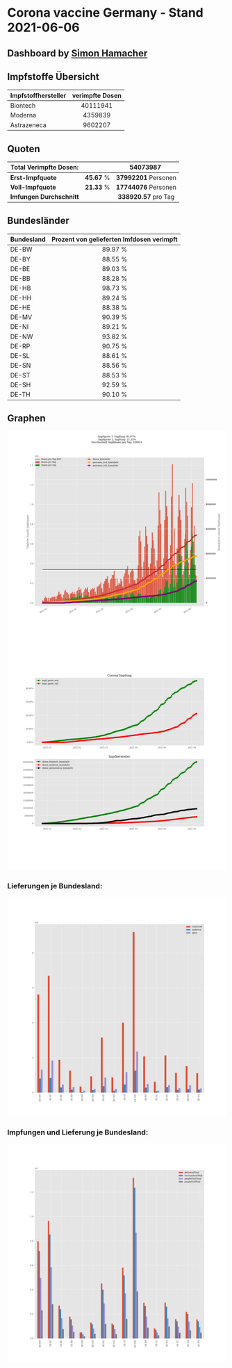 # Corona vaccine Germany - Stand 2021-06-06
## Dashboard by [Simon Hamacher](https://www.shamacher.eu)
## Impfstoffe Übersicht
**Impfstoffhersteller** | **verimpfte Dosen**
-------- | :--------:
Biontech | 40111941
Moderna | 4359839
Astrazeneca | 9602207


## Quoten
**Total Verimpfte Dosen:** | |54073987&nbsp;
-------- | :--------:| :--------:
**Erst-Impfquote** | **45.67** %| **37992201** Personen
**Voll-Impfquote** | **21.33** %| **17744076** Personen
**Imfungen Durchschnitt** | |**338920.57** pro Tag 
## Bundesländer
**Bundesland** | **Prozent von gelieferten Imfdosen verimpft**
-------- | :--------:
DE-BW | 89.97 %
DE-BY | 88.55 %
DE-BE | 89.03 %
DE-BB | 88.28 %
DE-HB | 98.73 %
DE-HH | 89.24 %
DE-HE | 88.38 %
DE-MV | 90.39 %
DE-NI | 89.21 %
DE-NW | 93.82 %
DE-RP | 90.75 %
DE-SL | 88.61 %
DE-SN | 88.56 %
DE-ST | 88.53 %
DE-SH | 92.59 %
DE-TH | 90.10 %
## Graphen
<img src="Impfungen-Corona-01.jpg" alt="Impf Übersicht" title="Impf Übersicht" />
<img src="Impfungen-Corona-02.jpg" alt="Impfquote" title="Impf Übersicht" />

### Lieferungen je Bundesland:
<img src="Impfungen-Corona-04.jpg" alt="Impfungen in den Bundesländern" title="Impfungen in den Bundesländern" />

### Impfungen und Lieferung je Bundesland:
<img src="Impfungen-Corona-05.jpg" alt="Impfungen in den Bundesländern" title="Impfungen in den Bundesländern" />

